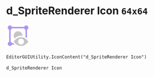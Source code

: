 # d_SpriteRenderer Icon `64x64`
<img src="/img/d_SpriteRenderer%20Icon.png" width=64 height=64>

``` CSharp
EditorGUIUtility.IconContent("d_SpriteRenderer Icon")
```
```
d_SpriteRenderer Icon
```
